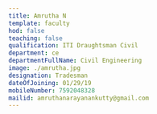 ```yaml
---
title: Amrutha N
template: faculty
hod: false
teaching: false
qualification: ITI Draughtsman Civil
department: ce
departmentFullName: Civil Engineering
image: ./amrutha.jpg
designation: Tradesman 
dateOfJoining: 01/29/19
mobileNumber: 7592048328
mailid: amruthanarayanankutty@gmail.com
---
```

